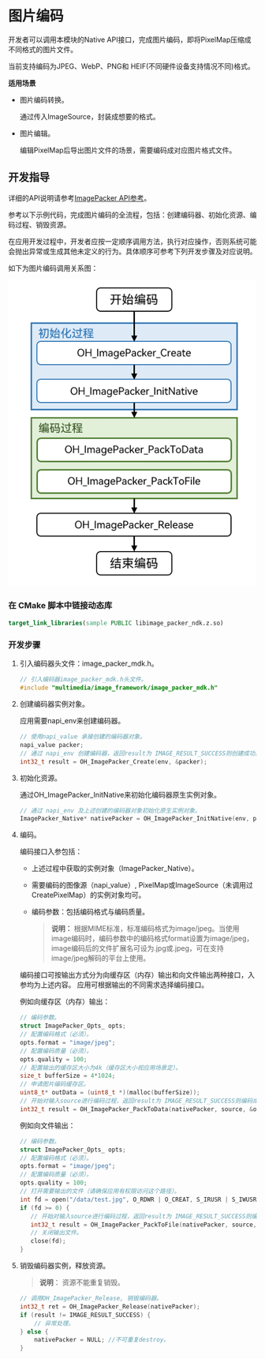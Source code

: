 # 图片编码

开发者可以调用本模块的Native API接口，完成图片编码，即将PixelMap压缩成不同格式的图片文件。

当前支持编码为JPEG、WebP、PNG和 HEIF(不同硬件设备支持情况不同)格式。

**适用场景**

- 图片编码转换。

  通过传入ImageSource，封装成想要的格式。
- 图片编辑。

  编辑PixelMap后导出图片文件的场景，需要编码成对应图片格式文件。

## 开发指导

详细的API说明请参考[ImagePacker API参考](../../reference/apis-image-kit/image__packer__mdk_8h.md)。

参考以下示例代码，完成图片编码的全流程，包括：创建编码器、初始化资源、编码过程、销毁资源。

在应用开发过程中，开发者应按一定顺序调用方法，执行对应操作，否则系统可能会抛出异常或生成其他未定义的行为。具体顺序可参考下列开发步骤及对应说明。

如下为图片编码调用关系图：

![Invoking relationship of image native encode](figures/image-encode-native.png)

### 在 CMake 脚本中链接动态库

``` cmake
target_link_libraries(sample PUBLIC libimage_packer_ndk.z.so)
```

### 开发步骤

1. 引入编码器头文件：image_packer_mdk.h。

   ```cpp
   // 引入编码器image_packer_mdk.h头文件。
   #include "multimedia/image_framework/image_packer_mdk.h"
   ```

2. 创建编码器实例对象。

   应用需要napi_env来创建编码器。

   ```cpp
   // 使用napi_value 承接创建的编码器对象。
   napi_value packer;
   // 通过 napi_env 创建编码器，返回result为 IMAGE_RESULT_SUCCESS则创建成功。
   int32_t result = OH_ImagePacker_Create(env, &packer);
   ```

3. 初始化资源。

   通过OH_ImagePacker_InitNative来初始化编码器原生实例对象。

   ```cpp
   // 通过 napi_env 及上述创建的编码器对象初始化原生实例对象。
   ImagePacker_Native* nativePacker = OH_ImagePacker_InitNative(env, packer);
   ```

4. 编码。

   编码接口入参包括：

   - 上述过程中获取的实例对象（ImagePacker_Native）。

   - 需要编码的图像源（napi_value）, PixelMap或ImageSource（未调用过CreatePixelMap）的实例对象均可。

   - 编码参数：包括编码格式与编码质量。

      > **说明：**
      > 根据MIME标准，标准编码格式为image/jpeg。当使用image编码时，编码参数中的编码格式format设置为image/jpeg，image编码后的文件扩展名可设为.jpg或.jpeg，可在支持image/jpeg解码的平台上使用。

   编码接口可按输出方式分为向缓存区（内存）输出和向文件输出两种接口，入参均为上述内容。
   应用可根据输出的不同需求选择编码接口。

   例如向缓存区（内存）输出：

   ```cpp
   // 编码参数。
   struct ImagePacker_Opts_ opts;
   // 配置编码格式（必须）。
   opts.format = "image/jpeg";
   // 配置编码质量（必须）。
   opts.quality = 100;
   // 配置输出的缓存区大小为4k（缓存区大小视应用场景定）。
   size_t bufferSize = 4*1024;
   // 申请图片编码缓存区。
   uint8_t* outData = (uint8_t *)(malloc(bufferSize));
   // 开始对输入source进行编码过程，返回result为 IMAGE_RESULT_SUCCESS则编码成功，同时bufferSize中包含编码实际使用缓存区大小。
   int32_t result = OH_ImagePacker_PackToData(nativePacker, source, &opts, outData, &bufferSize);
   ```

   例如向文件输出：

   ```cpp
   // 编码参数。
   struct ImagePacker_Opts_ opts;
   // 配置编码格式（必须）。
   opts.format = "image/jpeg";
   // 配置编码质量（必须）。
   opts.quality = 100;
   // 打开需要输出的文件（请确保应用有权限访问这个路径）。
   int fd = open("/data/test.jpg", O_RDWR | O_CREAT, S_IRUSR | S_IWUSR);
   if (fd >= 0) {
      // 开始对输入source进行编码过程，返回result为 IMAGE_RESULT_SUCCESS则编码成功。
      int32_t result = OH_ImagePacker_PackToFile(nativePacker, source, &opts, fd);  
      // 关闭输出文件。 
      close(fd);
   }
   ```

5. 销毁编码器实例，释放资源。

   > **说明**：
   > 资源不能重复销毁。

   ```c++
   // 调用OH_ImagePacker_Release, 销毁编码器。
   int32_t ret = OH_ImagePacker_Release(nativePacker);
   if (result != IMAGE_RESULT_SUCCESS) {
       // 异常处理。
   } else {
       nativePacker = NULL; //不可重复destroy。
   }
   ```
